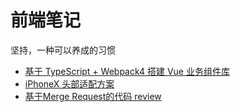# 前端笔记
坚持，一种可以养成的习惯

* [基于 TypeScript + Webpack4 搭建 Vue 业务组件库](https://github.com/qinyuanf/front-end-Weekly/blob/master/topic/%E5%9F%BA%E4%BA%8ETypeScript%E5%92%8Cwebpack4%E6%90%AD%E5%BB%BAVue%E7%BB%84%E4%BB%B6%E5%BA%93.md)
* [iPhoneX 头部适配方案](https://github.com/qinyuanf/front-end-Weekly/issues/1)
* [基于Merge Request的代码 review](https://github.com/qinyuanf/front-end-Weekly/issues/1)
